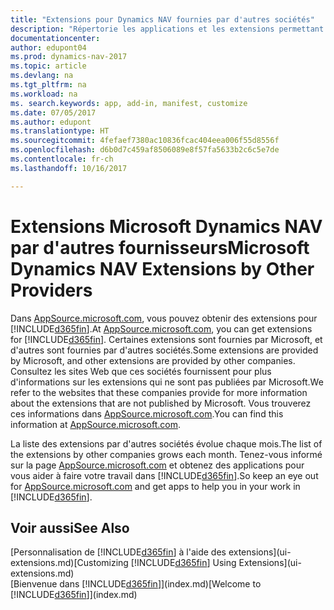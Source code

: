 ```yaml
---
title: "Extensions pour Dynamics NAV fournies par d'autres sociétés"
description: "Répertorie les applications et les extensions permettant de personnaliser  Dynamics NAV et fournies par d'autres sociétés."
documentationcenter: 
author: edupont04
ms.prod: dynamics-nav-2017
ms.topic: article
ms.devlang: na
ms.tgt_pltfrm: na
ms.workload: na
ms. search.keywords: app, add-in, manifest, customize
ms.date: 07/05/2017
ms.author: edupont
ms.translationtype: HT
ms.sourcegitcommit: 4fefaef7380ac10836fcac404eea006f55d8556f
ms.openlocfilehash: d6b0d7c459af8506089e8f57fa5633b2c6c5e7de
ms.contentlocale: fr-ch
ms.lasthandoff: 10/16/2017

---
```

# <a name="microsoft-dynamics-nav-extensions-by-other-providers"></a><span data-ttu-id="205ee-103">Extensions Microsoft Dynamics NAV par d'autres fournisseurs</span><span class="sxs-lookup"><span data-stu-id="205ee-103">Microsoft Dynamics NAV Extensions by Other Providers</span></span>
<span data-ttu-id="205ee-104">Dans [AppSource.microsoft.com](https://appsource.microsoft.com/), vous pouvez obtenir des extensions pour [!INCLUDE[d365fin](includes/d365fin_md.md)].</span><span class="sxs-lookup"><span data-stu-id="205ee-104">At [AppSource.microsoft.com](https://appsource.microsoft.com/), you can get extensions for [!INCLUDE[d365fin](includes/d365fin_md.md)].</span></span> <span data-ttu-id="205ee-105">Certaines extensions sont fournies par Microsoft, et d'autres sont fournies par d'autres sociétés.</span><span class="sxs-lookup"><span data-stu-id="205ee-105">Some extensions are provided by Microsoft, and other extensions are provided by other companies.</span></span> <span data-ttu-id="205ee-106">Consultez les sites Web que ces sociétés fournissent pour plus d'informations sur les extensions qui ne sont pas publiées par Microsoft.</span><span class="sxs-lookup"><span data-stu-id="205ee-106">We refer to the websites that these companies provide for more information about the extensions that are not published by Microsoft.</span></span> <span data-ttu-id="205ee-107">Vous trouverez ces informations dans [AppSource.microsoft.com](https://appsource.microsoft.com/en-us/marketplace/apps?product=dynamics-365%3Bdynamics-365-for-financials&page=1).</span><span class="sxs-lookup"><span data-stu-id="205ee-107">You can find this information at [AppSource.microsoft.com](https://appsource.microsoft.com/en-us/marketplace/apps?product=dynamics-365%3Bdynamics-365-for-financials&page=1).</span></span>  

<span data-ttu-id="205ee-108">La liste des extensions par d'autres sociétés évolue chaque mois.</span><span class="sxs-lookup"><span data-stu-id="205ee-108">The list of the extensions by other companies grows each month.</span></span> <span data-ttu-id="205ee-109">Tenez-vous informé sur la page [AppSource.microsoft.com](https://appsource.microsoft.com/en-us/marketplace/apps?product=dynamics-365%3Bdynamics-365-for-financials&page=1) et obtenez des applications pour vous aider à faire votre travail dans [!INCLUDE[d365fin](includes/d365fin_md.md)].</span><span class="sxs-lookup"><span data-stu-id="205ee-109">So keep an eye out for [AppSource.microsoft.com](https://appsource.microsoft.com/en-us/marketplace/apps?product=dynamics-365%3Bdynamics-365-for-financials&page=1) and get apps to help you in your work in [!INCLUDE[d365fin](includes/d365fin_md.md)].</span></span>  

## <a name="see-also"></a><span data-ttu-id="205ee-110">Voir aussi</span><span class="sxs-lookup"><span data-stu-id="205ee-110">See Also</span></span>
<span data-ttu-id="205ee-111">[Personnalisation de [!INCLUDE[d365fin](includes/d365fin_md.md)] à l'aide des extensions](ui-extensions.md)</span><span class="sxs-lookup"><span data-stu-id="205ee-111">[Customizing [!INCLUDE[d365fin](includes/d365fin_md.md)] Using Extensions](ui-extensions.md)</span></span>  
<span data-ttu-id="205ee-112">[Bienvenue dans [!INCLUDE[d365fin](includes/d365fin_md.md)]](index.md)</span><span class="sxs-lookup"><span data-stu-id="205ee-112">[Welcome to [!INCLUDE[d365fin](includes/d365fin_md.md)]](index.md)</span></span>  

